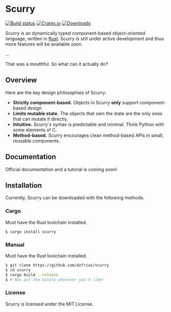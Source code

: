 # Scurry
[![Build status](https://github.com/dzfrias/scurry/actions/workflows/ci.yml/badge.svg)](https://github.com/dzfrias/scurry/actions)
[![Crates.io](https://img.shields.io/crates/v/scurry.svg)](https://crates.io/crates/scurry)
[![Downloads](https://img.shields.io/crates/d/scurry.svg)](https://crates.io/crates/scurry)

Scurry is an dynamically typed component-based object-oriented language,
written in [Rust](https://github.com/rust-lang/rust). Scurry is still under
active development and thus more features will be available soon.

...

That was a mouthful. So what can it actually do?

## Overview
Here are the key design philosophies of Scurry:
- **Strictly component-based.** Objects in Scurry **only** support
  component-based design
- **Limits mutable state.** The objects that own the state are the only ones
  that can mutate it directly.
- **Intuitive.** Scurry's syntax is predictable and minimal. Think Python with
  some elements of C.
- **Method-based.** Scurry encourages clean method-based APIs in small, reusable
  components.

## Documentation
Official documentation and a tutorial is coming soon!

## Installation
Currently, Scurry can be downloaded with the following methods.

### Cargo
Must have the Rust toolchain installed.

```
$ cargo install scurry
```

### Manual
Must have the Rust toolchain installed.

```zsh
$ git clone https://github.com/dzfrias/scurry
$ cd scurry
$ cargo build --release
$ # Now put the binary wherever you'd like!
```

### License
Scurry is licensed under the MIT License.
